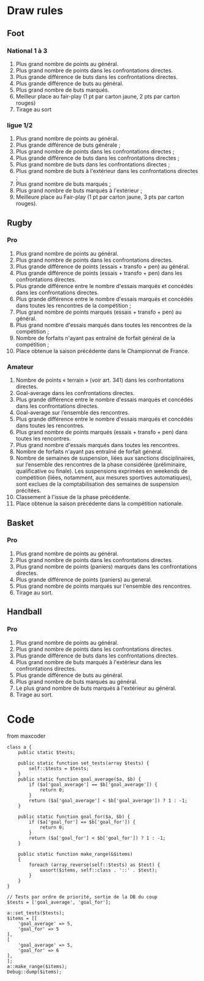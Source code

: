 # Draw rules
## Foot
### National 1 à 3
1. Plus grand nombre de points au général.
2. Plus grand nombre de points dans les confrontations directes.
3. Plus grande différence de buts dans les confrontations directes.
4. Plus grande différence de buts au général.
5. Plus grand nombre de buts marqués.
6. Meilleur place au fair-play (1 pt par carton jaune, 2 pts par carton rouges)
7. Tirage au sort

### ligue 1/2
1. Plus grand nombre de points au général.
2. Plus grande différence de buts générale ;
3. Plus grand nombre de points dans les confrontations directes ;
4. Plus grande différence de buts dans les confrontations directes ;
5. Plus grand nombre de buts dans les confrontations directes ;
6. Plus grand nombre de buts à l'extérieur dans les confrontations directes ;
7. Plus grand nombre de buts marqués ;
8. Plus grand nombre de buts marqués à l'extérieur ;
9. Meilleure place au Fair-play (1 pt par carton jaune, 3 pts par carton rouges).

## Rugby
### Pro
1. Plus grand nombre de points au général.
2. Plus grand nombre de points dans les confrontations directes.
3. Plus grande différence de points (essais + transfo + pen) au général.
4. Plus grande différence de points (essais + transfo + pen) dans les confrontations directes.
5. Plus grande différence entre le nombre d'essais marqués et concédés dans les confrontations directes.
6. Plus grande différence entre le nombre d'essais marqués et concédés dans toutes les rencontres de la compétition ;
7. Plus grand nombre de points marqués (essais + transfo + pen) au général.
8. Plus grand nombre d'essais marqués dans toutes les rencontres de la compétition ;
9. Nombre de forfaits n'ayant pas entraîné de forfait général de la compétition ;
10. Place obtenue la saison précédente dans le Championnat de France.

### Amateur
1. Nombre de points « terrain » (voir art. 341) dans les confrontations directes.
2. Goal-average dans les confrontations directes.
3. Plus grande différence entre le nombre d'essais marqués et concédés dans les confrontations directes.
4. Goal-average sur l’ensemble des rencontres.
5. Plus grande différence entre le nombre d'essais marqués et concédés dans toutes les rencontres.
6. Plus grand nombre de points marqués (essais + transfo + pen) dans toutes les rencontres.
7. Plus grand nombre d'essais marqués dans toutes les rencontres.
8. Nombre de forfaits n'ayant pas entraîné de forfait général.
9. Nombre de semaines de suspension, liées aux sanctions disciplinaires, sur l’ensemble des
rencontres de la phase considérée (préliminaire, qualificative ou finale). Les suspensions
exprimées en weekends de compétition (liées, notamment, aux mesures sportives automatiques),
sont exclues de la comptabilisation des semaines de suspension précitées.
10. Classement à l'issue de la phase précédente.
11. Place obtenue la saison précédente dans la compétition nationale.

## Basket
### Pro
1. Plus grand nombre de points au général.
2. Plus grand nombre de points dans les confrontations directes.
3. Plus grand nombre de points (paniers) marqués  dans les confrontations directes.
4. Plus grande différence de points (paniers) au general.
5. Plus grand nombre de points marqués sur l'ensemble des rencontres.
6. Tirage au sort.

## Handball
### Pro
1. Plus grand nombre de points au général.
2. Plus grand nombre de points dans les confrontations directes.
3. Plus grande différence de buts dans les confrontations directes.
4. Plus grand nombre de buts marqués à l'extérieur dans les confrontations directes.
5. Plus grande différence de buts au général.
6. Plus grand nombre de buts marqués au général.
7. Le plus grand nombre de buts marqués à l'extérieur au général.
8. Tirage au sort.

# Code
from maxcoder
```
class a {
	public static $tests;

	public static function set_tests(array $tests) {
		self::$tests = $tests;
	}
	public static function goal_average($a, $b) {
		if ($a['goal_average'] == $b['goal_average']) {
			return 0;
		}
		return ($a['goal_average'] < $b['goal_average']) ? 1 : -1;
	}

	public static function goal_for($a, $b) {
		if ($a['goal_for'] == $b['goal_for']) {
			return 0;
		}
		return ($a['goal_for'] < $b['goal_for']) ? 1 : -1;
	}

	public static function make_range(&$items)
	{
		foreach (array_reverse(self::$tests) as $test) {
			uasort($items, self::class . '::' . $test);
		}
	}
}

// Tests par ordre de priorité, sortie de la DB du coup
$tests = ['goal_average', 'goal_for'];

a::set_tests($tests);
$items = [[
	'goal_average' => 5,
	'goal_for' => 5
],
[
	'goal_average' => 5,
	'goal_for' => 6
],
];
a::make_range($items);
Debug::dump($items);
```